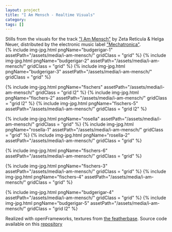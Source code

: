 ```yaml
---
layout: project
title: "I Am Mensch - Realtime Visuals"
category: 
tags: []
---
```




<div class="content-container">
<div class="index-content">
<div class="grid-gutter"></div><div class="grid-sizer"></div>
<div class = "grid l3">
Stills from the visuals for the track <a href="https://www.youtube.com/watch?v=p_qtiPz5bUw">"I Am Mensch"</a> by Zeta Reticula & Helga Neuer, distributed by the electronic music label <a href="https://mechatronica.bandcamp.com/">"Mechatronica"</a>.
</div>
  {% include img-jpg.html pngName="budgerigar-1" assetPath="/assets/media/i-am-mensch/" gridClass = "grid" %}
  {% include img-jpg.html pngName="budgerigar-2" assetPath="/assets/media/i-am-mensch/" gridClass = "grid" %}
  {% include img-jpg.html pngName="budgerigar-3" assetPath="/assets/media/i-am-mensch/" gridClass = "grid" %}

  {% include img-jpg.html pngName="fischers" assetPath="/assets/media/i-am-mensch/" gridClass = "grid l2" %}
  {% include img-jpg.html pngName="fischers-2" assetPath="/assets/media/i-am-mensch/" gridClass = "grid l2" %}
    {% include img-jpg.html pngName="fischers-5" assetPath="/assets/media/i-am-mensch/" gridClass = "grid l2" %}

  {% include img-jpg.html pngName="rosella" assetPath="/assets/media/i-am-mensch/" gridClass = "grid" %}
  {% include img-jpg.html pngName="rosella-1" assetPath="/assets/media/i-am-mensch/" gridClass = "grid" %}
  {% include img-jpg.html pngName="rosella-2" assetPath="/assets/media/i-am-mensch/" gridClass = "grid" %}

  {% include img-jpg.html pngName="fischers-6" assetPath="/assets/media/i-am-mensch/" gridClass = "grid" %}

  {% include img-jpg.html pngName="fischers-3" assetPath="/assets/media/i-am-mensch/" gridClass = "grid" %}
  {% include img-jpg.html pngName="fischers-4" assetPath="/assets/media/i-am-mensch/" gridClass = "grid" %}

  {% include img-jpg.html pngName="budgerigar-4" assetPath="/assets/media/i-am-mensch/" gridClass = "grid" %}
  {% include img-jpg.html pngName="budgerigar-5" assetPath="/assets/media/i-am-mensch/" gridClass = "grid l2" %}

  <div class = "grid l3">
  Realized with openFrameworks, textures from <a href='https://www.featherbase.info/en/home'>the featherbase</a>. Source code available on this <a href='https://github.com/edap/visualsMechatronica'>repository</a>
  </div>

</div>
</div>
